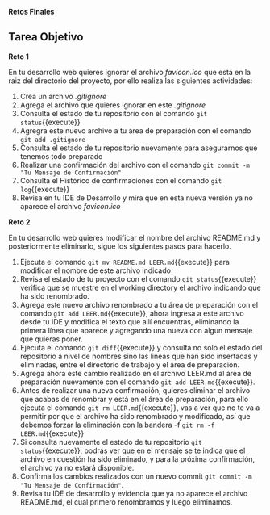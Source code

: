 **Retos Finales**

## Tarea Objetivo

**Reto 1**

En tu desarrollo web quieres ignorar el archivo *favicon.ico* que está en la raiz del directorio del proyecto, por ello realiza las siguientes actividades:

1. Crea un archivo *.gitignore*
2. Agrega el archivo que quieres ignorar en este *.gitignore*
3. Consulta el estado de tu repositorio con el comando `git status`{{execute}}
4. Agregra este nuevo archivo a tu área de preparación con el comando `git add .gitignore`
5. Consulta el estado de tu repositorio nuevamente para asegurarnos que tenemos todo preparado
6. Realizar una confirmación del archivo con el comando `git commit -m "Tu Mensaje de Confirmación"`
7. Consulta el Histórico de confirmaciones con el comando `git log`{{execute}}
8. Revisa en tu IDE de Desarrollo y mira que en esta nueva versión ya no aparece el archivo *favicon.ico*

**Reto 2**

En tu desarrollo web quieres modificar el nombre del archivo README.md y posteriormente eliminarlo, sigue los siguientes pasos para hacerlo.

1. Ejecuta el comando `git mv README.md LEER.md`{{execute}} para modificar el nombre de este archivo indicado
2. Revisa el estado de tu proyecto con el comando `git status`{{execute}} verifica que se muestre en el working directory el archivo indicando que ha sido renombrado.
3. Agrega este nuevo archivo renombrado a tu área de preparación con el comando `git add LEER.md`{{execute}}, ahora ingresa a este archivo desde tu IDE y modifica el texto que allí encuentras, eliminando la primera línea que aparece y agregando una nueva con algun mensaje que quieras poner.
4. Ejecuta el comando `git diff`{{execute}} y consulta no solo el estado del repositorio a nivel de nombres sino las lineas que han sido insertadas y eliminadas, entre el directorio de trabajo y el área de preparación.
5. Agrega ahora este cambio realizado en el archivo LEER.md al área de preparación nuevamente con el comando `git add LEER.md`{{execute}}.
5. Antes de realizar una nueva confirmación, quieres eliminar el archivo que acabas de renombrar y está en el área de preparación, para ello ejecuta el comando `git rm LEER.md`{{execute}}, vas a ver que no te va a permitir por que el archivo ha sido renombrado y modificado, así que debemos forzar la eliminación con la bandera -f `git rm -f LEER.md`{{execute}}
6. Si consulta nuevamente el estado de tu repositorio `git status`{{execute}}, podrás ver que en el mensaje se te indica que el archivo en cuestión ha sido eliminado, y para la próxima confirmación, el archivo ya no estará disponible.
7. Confirma los cambios realizados con un nuevo commit `git commit -m "Tu Mensaje de Confirmación"`.
8. Revisa tu IDE de desarrollo y evidencia que ya no aparece el archivo README.md, el cual primero renombramos y luego eliminamos.



